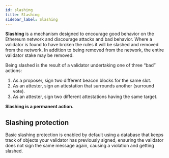 ```yaml
---
id: slashing
title: Slashing
sidebar_label: Slashing
---
```


**Slashing** is a mechanism designed to encourage good behavior on the Ethereum network and discourage attacks and bad behavior. Where a validator is found to have broken the rules it will be slashed and removed from the network. In addition to being removed from the network, the entire validator stake may be removed. 

Being slashed is the result of a validator undertaking one of three “bad” actions: 

1. As a proposer, sign two different beacon blocks for the same slot.
2. As an attester, sign an attestation that surrounds another (surround vote).
3. As an attester, sign two different attestations having the same target.

**Slashing is a permanent action.** 

## Slashing protection

Basic slashing protection is enabled by default using a database that keeps track of objects your validator has previously signed, ensuring the validator does not sign the same message again, causing a violation and getting slashed. 